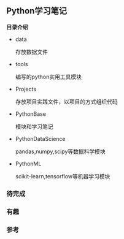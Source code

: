 ## Python学习笔记

**目录介绍**

- data

  存放数据文件

- tools

  编写的python实用工具模块

- Projects

  存放项目实践文件，以项目的方式组织代码

- PythonBase

  模块和学习笔记

- PythonDataScience

  pandas,numpy,scipy等数据科学模块

- PythonML

  scikit-learn,tensorflow等机器学习模块

### 待完成

### 有趣

### 参考